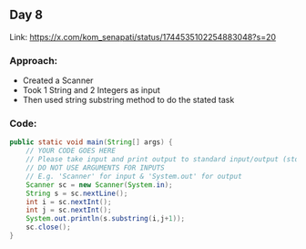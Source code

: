 ## Day 8

Link: https://x.com/kom_senapati/status/1744535102254883048?s=20

### Approach:

- Created a Scanner
- Took 1 String and 2 Integers as input
- Then used string substring method to do the stated task

### Code:

```java
public static void main(String[] args) {
    // YOUR CODE GOES HERE
    // Please take input and print output to standard input/output (stdin/stdout)
    // DO NOT USE ARGUMENTS FOR INPUTS
    // E.g. 'Scanner' for input & 'System.out' for output
    Scanner sc = new Scanner(System.in);
    String s = sc.nextLine();
    int i = sc.nextInt();
    int j = sc.nextInt();
    System.out.println(s.substring(i,j+1));
    sc.close();
}
```
